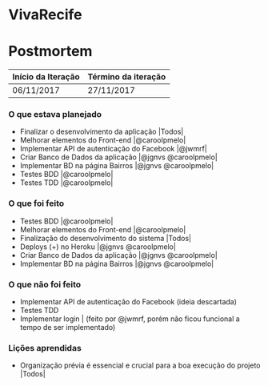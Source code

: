 # VivaRecife 

# Postmortem

Início da Iteração | Término da iteração
------------ | -------------
06/11/2017 | 27/11/2017


### O que estava planejado
* Finalizar o desenvolvimento da aplicação |Todos|
* Melhorar elementos do Front-end |@caroolpmelo|
* Implementar API de autenticação do Facebook |@jwmrf|
* Criar Banco de Dados da aplicação |@jgnvs @caroolpmelo|
* Implementar BD na página Bairros |@jgnvs @caroolpmelo|
* Testes BDD |@caroolpmelo|
* Testes TDD |@caroolpmelo|

### O que foi feito
* Testes BDD |@caroolpmelo|
* Melhorar elementos do Front-end |@caroolpmelo|
* Finalização do desenvolvimento do sistema |Todos|
* Deploys (+) no Heroku |@jgnvs @caroolpmelo|
* Criar Banco de Dados da aplicação |@jgnvs @caroolpmelo|
* Implementar BD na página Bairros |@jgnvs @caroolpmelo|

### O que não foi feito
* Implementar API de autenticação do Facebook (ideia descartada)
* Testes TDD
* Implementar login | (feito por @jwmrf, porém não ficou funcional a tempo de ser implementado)

### Lições aprendidas
* Organização prévia é essencial e crucial para a boa execução do projeto |Todos|
